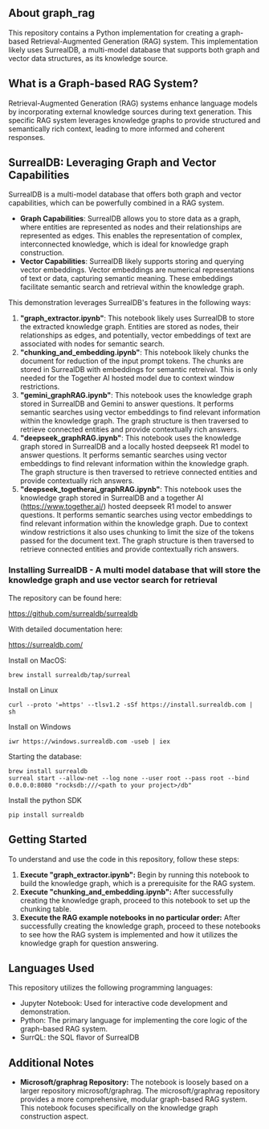 ## About graph\_rag

This repository contains a Python implementation for creating a graph-based Retrieval-Augmented Generation (RAG) system. This implementation likely uses SurrealDB, a multi-model database that supports both graph and vector data structures, as its knowledge source.

## What is a Graph-based RAG System?

Retrieval-Augmented Generation (RAG) systems enhance language models by incorporating external knowledge sources during text generation. This specific RAG system leverages knowledge graphs to provide structured and semantically rich context, leading to more informed and coherent responses.

## SurrealDB: Leveraging Graph and Vector Capabilities

SurrealDB is a multi-model database that offers both graph and vector capabilities, which can be powerfully combined in a RAG system. 

- **Graph Capabilities**: SurrealDB allows you to store data as a graph, where entities are represented as nodes and their relationships are represented as edges. This enables the representation of complex, interconnected knowledge, which is ideal for knowledge graph construction.
- **Vector Capabilities**:  SurrealDB likely supports storing and querying vector embeddings. Vector embeddings are numerical representations of text or data, capturing semantic meaning. These embeddings facilitate semantic search and retrieval within the knowledge graph.

This demonstration leverages SurrealDB's features in the following ways:

1. **"graph_extractor.ipynb"**: This notebook likely uses SurrealDB to store the extracted knowledge graph. Entities are stored as nodes, their relationships as edges, and potentially, vector embeddings of text are associated with nodes for semantic search.
2. **"chunking_and_embedding.ipynb"**: This notebook likely chunks the document for reduction of the input prompt tokens. The chunks are stored in SurrealDB with embeddings for semantic retreival. This is only needed for the Together AI hosted model due to context window restrictions.
3. **"gemini_graphRAG.ipynb"**:  This notebook uses the knowledge graph stored in SurrealDB and Gemini to answer questions.  It performs semantic searches using vector embeddings to find relevant information within the knowledge graph. The graph structure is then traversed to retrieve connected entities and provide contextually rich answers. 
4. **"deepseek_graphRAG.ipynb"**:  This notebook uses the knowledge graph stored in SurrealDB and a locally hosted deepseek R1 model to answer questions.  It performs semantic searches using vector embeddings to find relevant information within the knowledge graph. The graph structure is then traversed to retrieve connected entities and provide contextually rich answers. 
5. **"deepseek_togetherai_graphRAG.ipynb"**:  This notebook uses the knowledge graph stored in SurrealDB and a together AI (https://www.together.ai/) hosted deepseek R1 model to answer questions.  It performs semantic searches using vector embeddings to find relevant information within the knowledge graph. Due to context window restrictions it also uses chunking to limit the size of the tokens passed for the document text. The graph structure is then traversed to retrieve connected entities and provide contextually rich answers. 

### Installing SurrealDB - A multi model database that will store the knowledge graph and use vector search for retrieval

The repository can be found here:

https://github.com/surrealdb/surrealdb

With detailed documentation here:

https://surrealdb.com/

Install on MacOS:
```console
brew install surrealdb/tap/surreal

```
 Install on Linux
```console
curl --proto '=https' --tlsv1.2 -sSf https://install.surrealdb.com | sh

```
Install on Windows

```console
iwr https://windows.surrealdb.com -useb | iex
```
Starting the database:
```console
brew install surrealdb
surreal start --allow-net --log none --user root --pass root --bind 0.0.0.0:8080 "rocksdb:///<path to your project>/db"       
```

Install the python SDK

```console
pip install surrealdb
```

## Getting Started

To understand and use the code in this repository, follow these steps:

1. **Execute "graph_extractor.ipynb":** Begin by running this notebook to build the knowledge graph, which is a prerequisite for the RAG system.
2. **Execute "chunking_and_embedding.ipynb":**  After successfully creating the knowledge graph, proceed to this notebook to set up the chunking table.
2. **Execute the RAG example notebooks in no particular order:**  After successfully creating the knowledge graph, proceed to these notebooks to see how the RAG system is implemented and how it utilizes the knowledge graph for question answering.

## Languages Used 

This repository utilizes the following programming languages:

- Jupyter Notebook: Used for interactive code development and demonstration.
- Python: The primary language for implementing the core logic of the graph-based RAG system.
- SurrQL: the SQL flavor of SurrealDB

## Additional Notes

- **Microsoft/graphrag Repository:** The notebook is loosely based on a larger repository microsoft/graphrag. The microsoft/graphrag repository provides a more comprehensive, modular graph-based RAG system. This notebook focuses specifically on the knowledge graph construction aspect.
  
